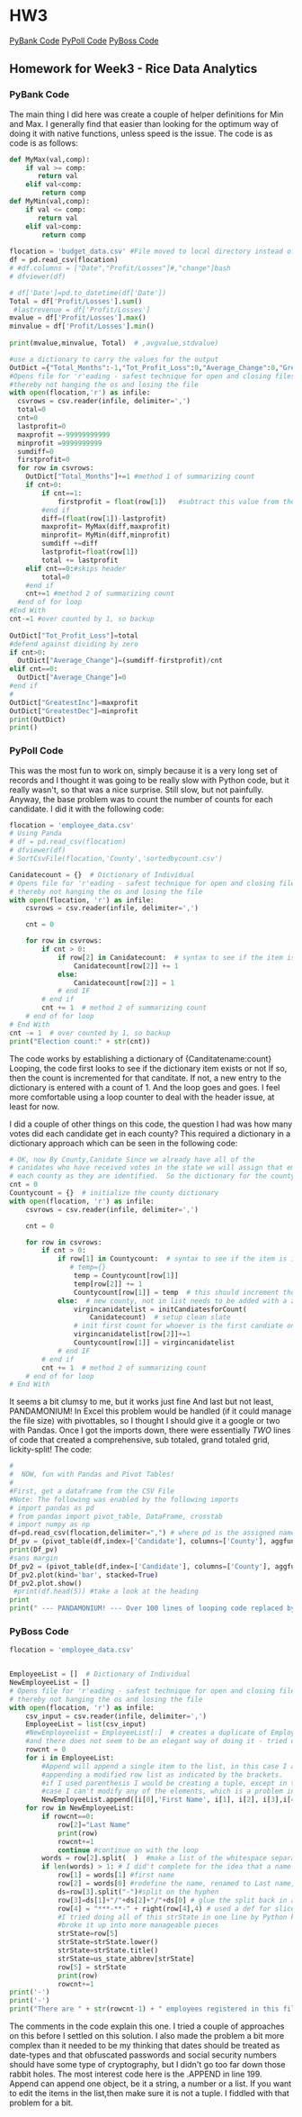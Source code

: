# HW3
[PyBank Code](#pybank-code)
[PyPoll Code](#pypoll-code)
[PyBoss Code](#pyboss-code)
## Homework for Week3 - Rice Data Analytics
### PyBank Code ###
The main thing I did here was create a couple of helper definitions for Min and Max.  I generally find that easier than looking for the optimum way of doing it with native functions, unless speed is the issue.
The code is as code is as follows:


```python
def MyMax(val,comp):
    if val >= comp:
       return val
    elif val<comp:
        return comp
def MyMin(val,comp):
    if val <= comp:
       return val
    elif val>comp:
        return comp    
 
flocation = 'budget_data.csv' #File moved to local directory instead of using os.path.join(...),which is problematic
df = pd.read_csv(flocation)  
# #df.columns = ["Date","Profit/Losses"]#,"change"]bash
# dfviewer(df)

# df['Date']=pd.to_datetime(df['Date'])
Total = df['Profit/Losses'].sum()
 #lastrevenue = df['Profit/Losses']
mvalue = df['Profit/Losses'].max()
minvalue = df['Profit/Losses'].min()  
 
print(mvalue,minvalue, Total)  # ,avgvalue,stdvalue)

#use a dictionary to carry the values for the output
OutDict ={"Total_Months":-1,"Tot_Profit_Loss":0,"Average_Change":0,"GreatestInc":0,"GreatestDec":0}
#Opens file for 'r'eading - safest technique for open and closing files as will always close even if there is an exception
#thereby not hanging the os and losing the file
with open(flocation,'r') as infile:
  csvrows = csv.reader(infile, delimiter=',')  
  total=0
  cnt=0
  lastprofit=0
  maxprofit =-99999999999
  minprofit =9999999999
  sumdiff=0
  firstprofit=0
  for row in csvrows:
    OutDict["Total_Months"]+=1 #method 1 of summarizing count
    if cnt>0:  
        if cnt==1:
            firstprofit = float(row[1])   #subtract this value from the average difference numerator 
        #end if
        diff=(float(row[1])-lastprofit)
        maxprofit= MyMax(diff,maxprofit)
        minprofit= MyMin(diff,minprofit)
        sumdiff +=diff
        lastprofit=float(row[1])
        total += lastprofit         
    elif cnt==0:#skips header
        total=0
    #end if
    cnt+=1 #method 2 of summarizing count
  #end of for loop 
#End With
cnt-=1 #over counted by 1, so backup
 
OutDict["Tot_Profit_Loss"]=total
#defend against dividing by zero
if cnt>0:
  OutDict["Average_Change"]=(sumdiff-firstprofit)/cnt
elif cnt==0:
  OutDict["Average_Change"]=0
#end if
#   
OutDict["GreatestInc"]=maxprofit
OutDict["GreatestDec"]=minprofit   
print(OutDict)
print()
```
### PyPoll Code ###

This was the most fun to work on, simply because it is a very long set of records and I thought it was going to be really slow with Python code, but it really wasn't, so that was a nice surprise.  Still slow, but not painfully.  Anyway, the base problem was to count the number of counts for each candidate.  I did it with the following code:
```python
flocation = 'employee_data.csv'
# Using Panda
# df = pd.read_csv(flocation)
# dfviewer(df)
# SortCsvFile(flocation,'County','sortedbycount.csv')

Canidatecount = {}  # Dictionary of Individual
# Opens file for 'r'eading - safest technique for open and closing files as will always close even if there is an exception
# thereby not hanging the os and losing the file
with open(flocation, 'r') as infile:
    csvrows = csv.reader(infile, delimiter=',')

    cnt = 0

    for row in csvrows:
        if cnt > 0:
            if row[2] in Canidatecount:  # syntax to see if the item is in the dictionary
                Canidatecount[row[2]] += 1
            else:
                Canidatecount[row[2]] = 1
            # end IF
        # end if
        cnt += 1  # method 2 of summarizing count
    # end of for loop
# End With
cnt -= 1  # over counted by 1, so backup
print("Election count:" + str(cnt))
```
The code works by establishing a dictionary of {Canditatename:count}
Looping, the code first looks to see if the dictionary item exists or not
If so, then the count is incremented for that canditate.  If not, a new
entry to the dictionary is entered with a count of 1. And the loop goes
and goes.  I feel more comfortable using a loop counter to deal with 
the header issue, at least for now.

I did a couple of other things on this code, the question I had was how many votes did each candidate get in each county?
This required a dictionary in a dictionary approach which can be seen in the following code:
```python
# OK, now By County,Canidate Since we already have all of the
# canidates who have received votes in the state we will assign that empty list to
# each county as they are identified.  So the dictionary for the county is {Countyname,{Canidate Dictionary}}
cnt = 0
Countycount = {}  # initialize the county dictionary
with open(flocation, 'r') as infile:
    csvrows = csv.reader(infile, delimiter=',')

    cnt = 0 

    for row in csvrows:
        if cnt > 0:
            if row[1] in Countycount:  # syntax to see if the item is in the dictionary
               # temp={}
                temp = Countycount[row[1]]
                temp[row[2]] += 1
                Countycount[row[1]] = temp  # this should increment the proper
            else:  # new county, not in list needs to be added with a zeroed out Canidate list
                virgincanidatelist = initCandiatesforCount(
                    Canidatecount)  # setup clean slate                
                # init first count for whoever is the first candiate on the first county
                virgincanidatelist[row[2]]+=1
                Countycount[row[1]] = virgincanidatelist 
            # end IF
        # end if
        cnt += 1  # method 2 of summarizing count
    # end of for loop
# End With

```
It seems a bit clumsy to me, but it works just fine
And last but not least, PANDAMONIUM!
In Excel this problem would be handled (if it could manage the file size)
with pivottables, so I thought I should give it a google or two with Pandas.
Once I got the imports down, there were essentially *TWO* lines of code that created
a comprehensive, sub totaled, grand totaled grid, lickity-split!
The code:
```python
#
#  NOW, fun with Pandas and Pivot Tables!
#
#First, get a dataframe from the CSV File
#Note: The following was enabled by the following imports
# import pandas as pd
# from pandas import pivot_table, DataFrame, crosstab
# import numpy as np
df=pd.read_csv(flocation,delimiter=",") # where pd is the assigned name for my Pandas object
Df_pv = (pivot_table(df,index=['Candidate'], columns=['County'], aggfunc=np.count_nonzero,margins=True,margins_name='Totals'))
print(Df_pv)
#sans margin
Df_pv2 = (pivot_table(df,index=['Candidate'], columns=['County'], aggfunc=np.count_nonzero))#,margins=True,margins_name='Totals'))
Df_pv2.plot(kind='bar', stacked=True)
Df_pv2.plot.show()
 #print(df.head(5)) #take a look at the heading
print
print(" --- PANDAMONIUM! --- Over 100 lines of looping code replaced by 5 lines of code(including the imports!) ")
```

### PyBoss Code ###
```python
flocation = 'employee_data.csv'


EmployeeList = []  # Dictionary of Individual
NewEmployeeList = []
# Opens file for 'r'eading - safest technique for open and closing files as will always close even if there is an exception
# thereby not hanging the os and losing the file
with open(flocation, 'r') as infile:
    csv_input = csv.reader(infile, delimiter=',')
    EmployeeList = list(csv_input)
    #NewEmployeelist = EmployeeList[:]  # creates a duplicate of Employeelist   not used in this case since I need to insert a column
    #and there does not seem to be an elegant way of doing it - tried comprehension but it kept crashing.
    rowcnt = 0
    for i in EmployeeList:        
        #Append will append a single item to the list, in this case I am
        #appending a modified row list as indicated by the brackets.
        #if I used parenthesis I would be creating a tuple, except in that
        #case I can't modify any of the elements, which is a problem in this case
        NewEmployeeList.append([i[0],'First Name', i[1], i[2], i[3],i[4]])
    for row in NewEmployeeList:
        if rowcnt==0:
            row[2]="Last Name"
            print(row)
            rowcnt+=1
            continue #continue on with the loop
        words = row[2].split(  )  #make a list of the whitespace separated items
        if len(words) > 1: # I did't complete for the idea that a name would have less than two names
            row[1] = words[1] #first name
            row[2] = words[0] #redefine the name, renamed to Last name, that the parsed last name
            ds=row[3].split("-")#split on the hyphen
            row[3]=ds[1]+"/"+ds[2]+"/"+ds[0] # glue the split back in a different order
            row[4] = "***-**-" + right(row[4],4) # used a def for slice the right 4 characters
            #I tried doing all of this strState in one line by Python kept barfing on me, so I 
            #broke it up into more manageable pieces
            strState=row[5]
            strState=strState.lower()
            strState=strState.title()            
            strState=us_state_abbrev[strState]
            row[5] = strState
            print(row)
            rowcnt+=1
print('-')
print('-')
print("There are " + str(rowcnt-1) + " employees registered in this file at the moment")
```
The comments in the code explain this one. I tried a couple of approaches on this before I settled on this solution.  I also made the problem a bit more complex than it needed to be my thinking that dates should be treated as date-types and that obfuscated passwords and social security numbers should have some type of cryptography, but I didn't go too far down those rabbit holes.  The most interest code here is the .APPEND in line 199.  Append can append one object, be it a string, a number or a list. If you want to edit the items in the list,then make sure it is not a tuple.  I fiddled with that problem for a bit.
